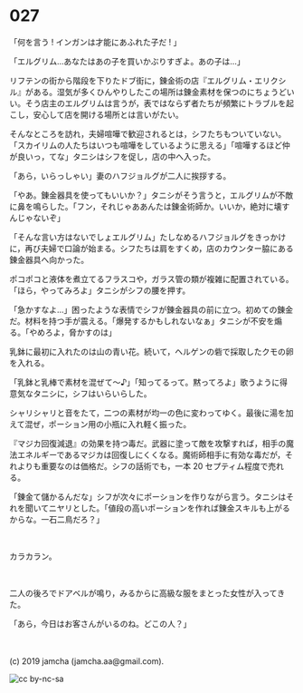 

# 027

「何を言う ! インガンは才能にあふれた子だ ! 」

「エルグリム…あなたはあの子を買いかぶりすぎよ。あの子は…」

リフテンの街から階段を下りたドブ街に，錬金術の店『エルグリム・エリクシル』がある。湿気が多くひんやりしたこの場所は錬金素材を保つのにちょうどいい。そう店主のエルグリムは言うが，表ではならず者たちが頻繁にトラブルを起こし，安心して店を開ける場所とは言いがたい。

そんなところを訪れ，夫婦喧嘩で歓迎されるとは，シフたちもついていない。「スカイリムの人たちはいつも喧嘩をしているように思える」「喧嘩するほど仲が良いっ，てな」タニシはシフを促し，店の中へ入った。

「あら，いらっしゃい」妻のハフジョルグが二人に挨拶する。

「やあ。錬金器具を使ってもいいか？」タニシがそう言うと，エルグリムが不敵に鼻を鳴らした。「フン，それじゃああんたは錬金術師か。いいか，絶対に壊すんじゃないぞ」

「そんな言い方はないでしょエルグリム」たしなめるハフジョルグをきっかけに，再び夫婦で口論が始まる。シフたちは肩をすくめ，店のカウンター脇にある錬金器具へ向かった。

ポコポコと液体を煮立てるフラスコや，ガラス管の類が複雑に配置されている。「ほら，やってみろよ」タニシがシフの腰を押す。

「急かすなよ…」困ったような表情でシフが錬金器具の前に立つ。初めての錬金だ。材料を持つ手が震える。「爆発するかもしれないなぁ」タニシが不安を煽る。「やめろよ，脅かすのは」

乳鉢に最初に入れたのは山の青い花。続いて，ヘルゲンの砦で採取したクモの卵を入れる。

「乳鉢と乳棒で素材を混ぜて〜♪」「知ってるって。黙ってろよ」歌うように得意気なタニシに，シフはいらいらした。

シャリシャリと音をたて，二つの素材が均一の色に変わってゆく。最後に湯を加えて混ぜ，ポーション用の小瓶に入れ軽く振った。

『マジカ回復減退』の効果を持つ毒だ。武器に塗って敵を攻撃すれば，相手の魔法エネルギーであるマジカは回復しにくくなる。魔術師相手に有効な毒だが，それよりも重要なのは価格だ。シフの話術でも，一本 20 セプティム程度で売れる。

「錬金て儲かるんだな」シフが次々にポーションを作りながら言う。タニシはそれを聞いてニヤリとした。「値段の高いポーションを作れば錬金スキルも上がるからな。一石二鳥だろ？」

<br>

カラカラン。

<br>

二人の後ろでドアベルが鳴り，みるからに高級な服をまとった女性が入ってきた。

「あら，今日はお客さんがいるのね。どこの人？」

<br>
<br>
(c) 2019 jamcha (jamcha.aa@gmail.com).

![cc by-nc-sa](https://i.creativecommons.org/l/by-nc-sa/4.0/88x31.png)

